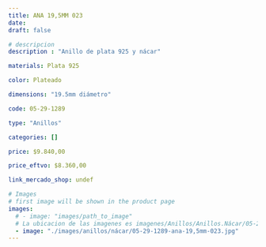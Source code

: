 ```yaml
---
title: ANA 19,5MM 023
date: 
draft: false

# descripcion
description : "Anillo de plata 925 y nácar"

materials: Plata 925

color: Plateado

dimensions: "19.5mm diámetro"

code: 05-29-1289

type: "Anillos"

categories: []

price: $9.840,00

price_eftvo: $8.360,00

link_mercado_shop: undef

# Images
# first image will be shown in the product page
images:
  # - image: "images/path_to_image"
  # La ubicacion de las imagenes es imagenes/Anillos/Anillos.Nácar/05-29-1289-ana-19,5mm-023
  - image: "./images/anillos/nácar/05-29-1289-ana-19,5mm-023.jpg"
---
```

